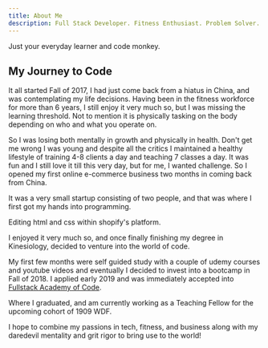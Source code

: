 ```yaml
---
title: About Me
description: Full Stack Developer. Fitness Enthusiast. Problem Solver.
---
```


Just your everyday learner and code monkey.

## My Journey to Code

It all started Fall of 2017, I had just come back from a hiatus in China, and was
contemplating my life decisions. Having been in the fitness workforce for more
than 6 years, I still enjoy it very much so, but I was missing the learning threshold.
Not to mention it is physically tasking on the body depending on who and what you operate on.

So I was losing both mentally in growth and physically in health. Don't get me wrong I was young
and despite all the critics I maintained a healthy lifestyle of training 4-8 clients a day and
teaching 7 classes a day. It was fun and I still love it till this very day, but for me, I wanted
challenge. So I opened my first online e-commerce business two months in coming back from China.

It was a very small startup consisting of two people, and that was where I first got my hands into programming.

Editing html and css within shopify's platform.

I enjoyed it very much so, and once finally finishing my degree in Kinesiology, decided to venture into the world of code.

My first few months were self guided study with a couple of udemy courses and youtube videos and eventually I decided to invest into a bootcamp in Fall of 2018. I applied early 2019 and was immediately accepted into [Fullstack Academy of Code](https://www.fullstackacademy.com/).

Where I graduated, and am currently working as a Teaching Fellow for the upcoming cohort of 1909 WDF.

I hope to combine my passions in tech, fitness, and business along with my daredevil mentality and grit rigor to bring use to the world!
